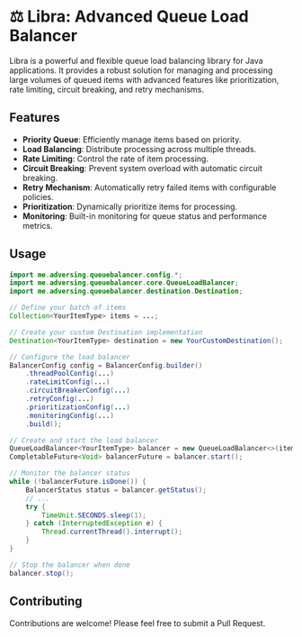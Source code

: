 # ⚖️ Libra: Advanced Queue Load Balancer

Libra is a powerful and flexible queue load balancing library for Java applications. It provides a robust solution for managing and processing large volumes of queued items with advanced features like prioritization, rate limiting, circuit breaking, and retry mechanisms.

## Features

- **Priority Queue**: Efficiently manage items based on priority.
- **Load Balancing**: Distribute processing across multiple threads.
- **Rate Limiting**: Control the rate of item processing.
- **Circuit Breaking**: Prevent system overload with automatic circuit breaking.
- **Retry Mechanism**: Automatically retry failed items with configurable policies.
- **Prioritization**: Dynamically prioritize items for processing.
- **Monitoring**: Built-in monitoring for queue status and performance metrics.

## Usage

```java
import me.adversing.queuebalancer.config.*;
import me.adversing.queuebalancer.core.QueueLoadBalancer;
import me.adversing.queuebalancer.destination.Destination;

// Define your batch of items
Collection<YourItemType> items = ...;

// Create your custom Destination implementation
Destination<YourItemType> destination = new YourCustomDestination();

// Configure the load balancer
BalancerConfig config = BalancerConfig.builder()
    .threadPoolConfig(...)
    .rateLimitConfig(...)
    .circuitBreakerConfig(...)
    .retryConfig(...)
    .prioritizationConfig(...)
    .monitoringConfig(...)
    .build();

// Create and start the load balancer
QueueLoadBalancer<YourItemType> balancer = new QueueLoadBalancer<>(items, destination, config);
CompletableFuture<Void> balancerFuture = balancer.start();

// Monitor the balancer status
while (!balancerFuture.isDone()) {
    BalancerStatus status = balancer.getStatus();
    // ...
    try {
        TimeUnit.SECONDS.sleep(1);
    } catch (InterruptedException e) {
        Thread.currentThread().interrupt();
    }
}

// Stop the balancer when done
balancer.stop();
```

## Contributing

Contributions are welcome! Please feel free to submit a Pull Request.